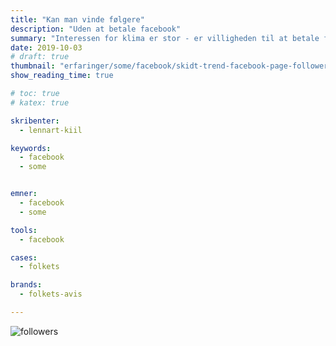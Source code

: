 ```yaml
---
title: "Kan man vinde følgere"
description: "Uden at betale facebook"
summary: "Interessen for klima er stor - er villigheden til at betale for viden på området det også?"
date: 2019-10-03
# draft: true
thumbnail: "erfaringer/some/facebook/skidt-trend-facebook-page-followers.png"
show_reading_time: true

# toc: true
# katex: true

skribenter:
  - lennart-kiil

keywords:
  - facebook
  - some


emner:
  - facebook
  - some

tools:
  - facebook

cases:
  - folkets

brands:
  - folkets-avis

---
```



![followers][followers]





[followers]: /erfaringer/some/facebook/skidt-trend-facebook-page-followers.png
